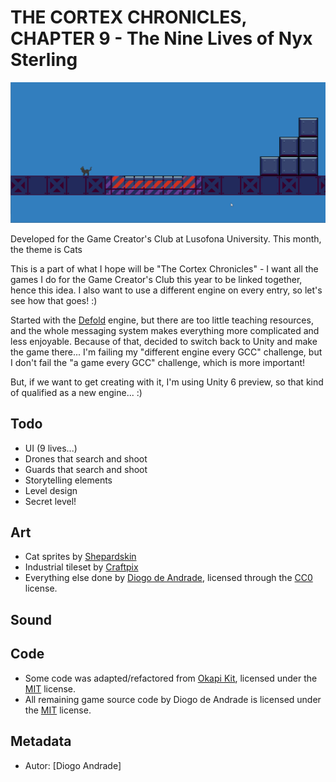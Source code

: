 # THE CORTEX CHRONICLES, CHAPTER 9 - The Nine Lives of Nyx Sterling

![GameScreenshot](screenshots/cat_game.gif)

Developed for the Game Creator's Club at Lusofona University.
This month, the theme is Cats

This is a part of what I hope will be "The Cortex Chronicles" - I want all the games I do for the Game Creator's Club this year to be linked together, hence this idea.
I also want to use a different engine on every entry, so let's see how that goes! :)

Started with the [Defold](https://defold.com/) engine, but there are too little teaching resources, and the whole messaging system makes everything more complicated and less enjoyable.
Because of that, decided to switch back to Unity and make the game there... I'm failing my "different engine every GCC" challenge, but I don't fail the "a game every GCC" challenge, which is more important! 

But, if we want to get creating with it, I'm using Unity 6 preview, so that kind of qualified as a new engine... :)

## Todo

* UI (9 lives...)
* Drones that search and shoot
* Guards that search and shoot
* Storytelling elements
* Level design
* Secret level!

## Art

- Cat sprites by [Shepardskin](https://opengameart.org/users/shepardskin)
- Industrial tileset by [Craftpix](https://craftpix.net)
- Everything else done by [Diogo de Andrade], licensed through the [CC0] license.

## Sound

## Code

- Some code was adapted/refactored from [Okapi Kit], licensed under the [MIT] license.
- All remaining game source code by Diogo de Andrade is licensed under the [MIT] license.

## Metadata

- Autor: [Diogo Andrade]

[Diogo de Andrade]:https://github.com/DiogoDeAndrade
[CC0]:https://creativecommons.org/publicdomain/zero/1.0/
[CC-BY 3.0]:https://creativecommons.org/licenses/by/3.0/
[CC-BY-SA 4.0]:http://creativecommons.org/licenses/by-sa/4.0/
[MIT]:LICENSE
[Okapi Kit]:https://github.com/VideojogosLusofona/OkapiKit